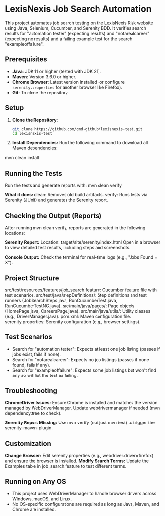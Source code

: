 # LexisNexis Job Search Automation

This project automates job search testing on the LexisNexis Risk website using Java, Selenium, Cucumber, and Serenity BDD. It verifies search results for "automation tester" (expecting results) and "notarealcareer" (expecting no results) and a failing example test for the search "exampleoffailure".

## Prerequisites
- **Java**: JDK 11 or higher (tested with JDK 21).
- **Maven**: Version 3.6.0 or higher.
- **Chrome Browser**: Latest version installed (or configure `serenity.properties` for another browser like Firefox).
- **Git**: To clone the repository.

## Setup
1. **Clone the Repository**:
   ```bash
   git clone https://github.com/cmd-github/lexisnexis-test.git
   cd lexisnexis-test

2. **Install Dependencies:** Run the following command to download all Maven dependencies:

mvn clean install

## Running the Tests
Run the tests and generate reports with:
mvn clean verify

**What it does:**
clean: Removes old build artifacts.
verify: Runs tests via Serenity (JUnit) and generates the Serenity report.


## Checking the Output (Reports)
After running mvn clean verify, reports are generated in the following locations:

**Serenity Report:**
Location: target/site/serenity/index.html
Open in a browser to view detailed test results, including steps and screenshots.

**Console Output:** Check the terminal for real-time logs (e.g., "Jobs Found = X").

## Project Structure
src/test/resources/features/job_search.feature: Cucumber feature file with test scenarios.
src/test/java/stepDefinitions/: Step definitions and test runners (JobSearchSteps.java, RunCucumberTest.java, RunCucumberTestNG.java).
src/main/java/pages/: Page objects (HomePage.java, CareersPage.java).
src/main/java/utils/: Utility classes (e.g., DriverManager.java).
pom.xml: Maven configuration file.
serenity.properties: Serenity configuration (e.g., browser settings).

## Test Scenarios
- Search for "automation tester": Expects at least one job listing (passes if jobs exist, fails if none).
- Search for "notarealcareer": Expects no job listings (passes if none found, fails if any).
- Search for "exampleoffailure": Expects some job listings but won't find any so will list the test as failing.

## Troubleshooting
**ChromeDriver Issues:** Ensure Chrome is installed and matches the version managed by WebDriverManager. Update webdrivermanager if needed (mvn dependency:tree to check).

**Serenity Report Missing:** Use mvn verify (not just mvn test) to trigger the serenity-maven-plugin.

## Customization
**Change Browser:** Edit serenity.properties (e.g., webdriver.driver=firefox) and ensure the browser is installed.
**Modify Search Terms:** Update the Examples table in job_search.feature to test different terms.


## Running on Any OS
- This project uses WebDriverManager to handle browser drivers across Windows, macOS, and Linux.
- No OS-specific configurations are required as long as Java, Maven, and Chrome are installed.
